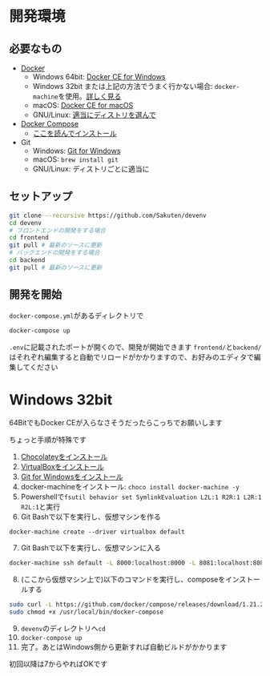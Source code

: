 # 開発環境

## 必要なもの

- [Docker](https://www.docker.com/)
   - Windows 64bit: [Docker CE for Windows](https://store.docker.com/editions/community/docker-ce-desktop-windows)
   - Windows 32bit または上記の方法でうまく行かない場合: `docker-machine`を使用。[詳しく見る](/README.md#windows-32bit)
   - macOS: [Docker CE for macOS](https://store.docker.com/editions/community/docker-ce-desktop-mac)
   - GNU/Linux: [適当にディストリを選んで](https://www.docker.com/community-edition#/download)
- [Docker Compose](https://github.com/docker/compose)
   - [ここを読んでインストール](https://docs.docker.com/compose/install/)
- Git
   - Windows: [Git for Windows](https://gitforwindows.org/)
   - macOS: `brew install git`
   - GNU/Linux: ディストリごとに適当に

## セットアップ

```bash
git clone --recursive https://github.com/Sakuten/devenv
cd devenv
# フロントエンドの開発をする場合
cd frontend
git pull # 最新のソースに更新
# バックエンドの開発をする場合
cd backend
git pull # 最新のソースに更新
```

## 開発を開始

`docker-compose.yml`があるディレクトリで

```bash
docker-compose up
```

`.env`に記載されたポートが開くので、開発が開始できます
`frontend/`と`backend/`はそれぞれ編集すると自動でリロードがかかりますので、お好みのエディタで編集してください

# Windows 32bit

64BitでもDocker CEが入らなさそうだったらこっちでお願いします

ちょっと手順が特殊です

1. [Chocolateyをインストール](https://chocolatey.org/install)
2. [VirtualBoxをインストール](https://www.virtualbox.org/wiki/Downloads)
3. [Git for Windowsをインストール](https://gitforwindows.org/)
4. docker-machineをインストール: `choco install docker-machine -y`
5. Powershellで`fsutil behavior set SymlinkEvaluation L2L:1 R2R:1 L2R:1 R2L:1`と実行
6. Git Bashで以下を実行し、仮想マシンを作る

```bach
docker-machine create --driver virtualbox default
```

7. Git Bashで以下を実行し、仮想マシンに入る

```bash
docker-machine ssh default -L 8000:localhost:8000 -L 8081:localhost:8081 -L 8888:localhost:8888
```

8. (ここから仮想マシン上で)以下のコマンドを実行し、composeをインストールする

```bash
sudo curl -L https://github.com/docker/compose/releases/download/1.21.2/docker-compose-$(uname -s)-$(uname -m) -o /usr/local/bin/docker-compose
sudo chmod +x /usr/local/bin/docker-compose
```

9. `devenv`のディレクトリへ`cd`
10. `docker-compose up`
11. 完了。あとはWindows側から更新すれば自動ビルドがかかります

初回以降は7からやればOKです
